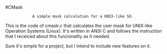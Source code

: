 #CMask

                A simple mask calculation for a UNIX-like SO.

This is the code of cmask.c that calculates the user mask for UNIX-like Operation Systems (Linux). It's written in ANSI C and follows
the instruction that I receiced about this funcionality as it needed.

Sure it's simple for a project, but I intend to include new features on it. 

